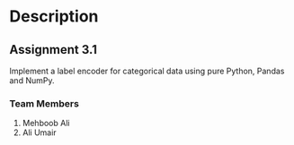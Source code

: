 # Description

## Assignment 3.1

Implement a label encoder for categorical data
using pure Python, Pandas and NumPy.


### Team Members
1. Mehboob Ali
2. Ali Umair 
